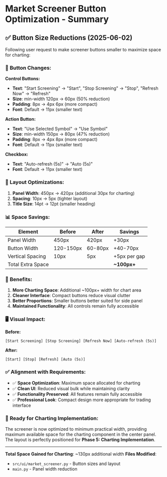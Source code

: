 # Market Screener Button Optimization - Summary

## ✅ Button Size Reductions (2025-06-02)

Following user request to make screener buttons smaller to maximize space for charting:

### 🔧 **Button Changes:**

**Control Buttons:**
- **Text**: "Start Screening" → "Start", "Stop Screening" → "Stop", "Refresh Now" → "Refresh"
- **Size**: min-width 120px → 60px (50% reduction)
- **Padding**: 8px → 4px 6px (more compact)
- **Font**: Default → 11px (smaller text)

**Action Button:**
- **Text**: "Use Selected Symbol" → "Use Symbol"
- **Size**: min-width 150px → 80px (47% reduction)
- **Padding**: 8px → 4px 8px (more compact)
- **Font**: Default → 11px (smaller text)

**Checkbox:**
- **Text**: "Auto-refresh (5s)" → "Auto (5s)"
- **Font**: Default → 11px (smaller text)

### 📏 **Layout Optimizations:**

1. **Panel Width**: 450px → 420px (additional 30px for charting)
2. **Spacing**: 10px → 5px (tighter layout)
3. **Title Size**: 14pt → 12pt (smaller heading)

### 📊 **Space Savings:**

| Element | Before | After | Savings |
|---------|--------|-------|---------|
| Panel Width | 450px | 420px | +30px |
| Button Width | 120-150px | 60-80px | +40-70px |
| Vertical Spacing | 10px | 5px | +5px per gap |
| Total Extra Space | | | **~100px+** |

### 🎯 **Benefits:**

1. **More Charting Space**: Additional ~100px+ width for chart area
2. **Cleaner Interface**: Compact buttons reduce visual clutter
3. **Better Proportions**: Smaller buttons better suited for side panel
4. **Maintained Functionality**: All controls remain fully accessible

### 🖥️ **Visual Impact:**

**Before:**
```
[Start Screening] [Stop Screening] [Refresh Now] [Auto-refresh (5s)]
```

**After:**
```
[Start] [Stop] [Refresh] [Auto (5s)]
```

### ✅ **Alignment with Requirements:**

- ✅ **Space Optimization**: Maximum space allocated for charting
- ✅ **Clean UI**: Reduced visual bulk while maintaining clarity
- ✅ **Functionality Preserved**: All features remain fully accessible
- ✅ **Professional Look**: Compact design more appropriate for trading interface

### 🚀 **Ready for Charting Implementation:**

The screener is now optimized to minimum practical width, providing maximum available space for the charting component in the center panel. The layout is perfectly positioned for **Phase 5: Charting Implementation**.

---

**Total Space Gained for Charting**: ~130px additional width
**Files Modified**: 
- `src/ui/market_screener.py` - Button sizes and layout
- `main.py` - Panel width reduction